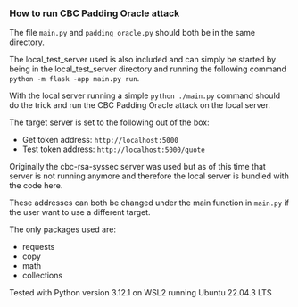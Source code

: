 ### How to run CBC Padding Oracle attack
The file `main.py` and `padding_oracle.py` should both be in the same directory.

The local_test_server used is also included and can simply be started by being in the local_test_server directory and running the following command `python -m flask -app main.py run`.

With the local server running a simple `python ./main.py` command should do the trick and run the CBC Padding Oracle attack on the local server.

The target server is set to the following out of the box:
- Get token address: `http://localhost:5000`
- Test token address: `http://localhost:5000/quote`

Originally the cbc-rsa-syssec server was used but as of this time that server is not running anymore and therefore the local server is bundled with the code here.

These addresses can both be changed under the main function in `main.py` if the user want to use a different target.

The only packages used are:
- requests
- copy
- math
- collections

Tested with Python version 3.12.1 on WSL2 running Ubuntu 22.04.3 LTS